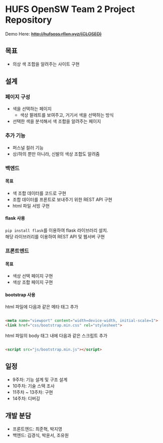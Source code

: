 # HUFS OpenSW Team 2 Project Repository

Demo Here: ~~http://hufsoss.rflxn.xyz/(CLOSED)~~

## 목표

* 의상 색 조합을 알려주는 사이트 구현

## 설계

### 페이지 구성

* 색을 선택하는 페이지
    * 색상 팔레트를 보여주고, 거기서 색을 선택하는 방식
* 선택한 색을 분석해서 색 조합을 알려주는 페이지

### 추가 기능

* 퍼스널 컬러 기능
* 상/하의 뿐만 아니라, 신발의 색상 조합도 알려줌

### 백엔드

#### 목표

* 색 조합 데이터를 코드로 구현
* 조합 데이터를 프론트로 보내주기 위한 REST API 구현
* html 파일 서빙 구현

#### flask 사용

```pip install flask```를 이용하여 flask 라이브러리 설치.    
해당 라이브러리를 이용하여 REST API 및 웹서버 구현

### 프론트엔드

#### 목표

* 색상 선택 페이지 구현
* 색상 조합 페이지 구현

#### bootstrap 사용

html 파일에 다음과 같은 메타 태그 추가

```html

<meta name="viewport" content="width=device-width, initial-scale=1">
<link href="css/bootstrap.min.css" rel="stylesheet">
```

html 파일의 body 태그 내에 다음과 같은 스크립트 추가

```html

<script src="js/bootstrap.min.js"></script>
```

## 일정

* 9주차: 기능 설계 및 구조 설계
* 10주차: 기술 스택 조사
* 11주차 ~ 13주차: 구현
* 14주차: 디버깅

## 개발 분담

* 프론트엔드: 최준혁, 박지영
* 백엔드: 김경식, 박윤서, 조유원

